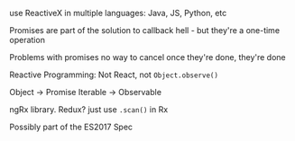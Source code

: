 use ReactiveX in multiple languages: Java, JS, Python, etc

Promises are part of the solution to callback hell - but they're a one-time operation

Problems with promises
no way to cancel
once they're done, they're done

Reactive Programming: Not React, not `Object.observe()`

Object -> Promise
Iterable -> Observable

ngRx library.
Redux? just use `.scan()` in Rx

Possibly part of the ES2017 Spec